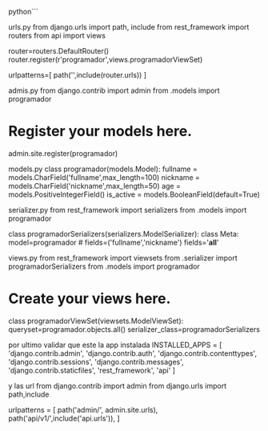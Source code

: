 python```

urls.py
from django.urls import path, include
from rest_framework import routers
from api import views

router=routers.DefaultRouter()
router.register(r'programador',views.programadorViewSet)

urlpatterns=[
    path('',include(router.urls))
]

admis.py
from django.contrib import admin
from .models import programador
# Register your models here.

admin.site.register(programador)


models.py
class programador(models.Model):
    fullname = models.CharField('fullname',max_length=100)
    nickname = models.CharField('nickname',max_length=50)
    age = models.PositiveIntegerField()
    is_active = models.BooleanField(default=True)



serializer.py
from rest_framework import serializers
from .models import programador

class programadorSerializers(serializers.ModelSerializer):
    class Meta:
        model=programador
        # fields=('fullname','nickname')
        fields='__all__'


views.py
from rest_framework import viewsets
from .serializer import programadorSerializers
from .models import programador

# Create your views here.

class programadorViewSet(viewsets.ModelViewSet):
    queryset=programador.objects.all()
    serializer_class=programadorSerializers


por ultimo validar que este la app instalada 
INSTALLED_APPS = [
    'django.contrib.admin',
    'django.contrib.auth',
    'django.contrib.contenttypes',
    'django.contrib.sessions',
    'django.contrib.messages',
    'django.contrib.staticfiles',
    'rest_framework',
    'api'
]

y las url
from django.contrib import admin
from django.urls import path,include

urlpatterns = [
    path('admin/', admin.site.urls),
    path('api/v1/',include('api.urls')),
]


